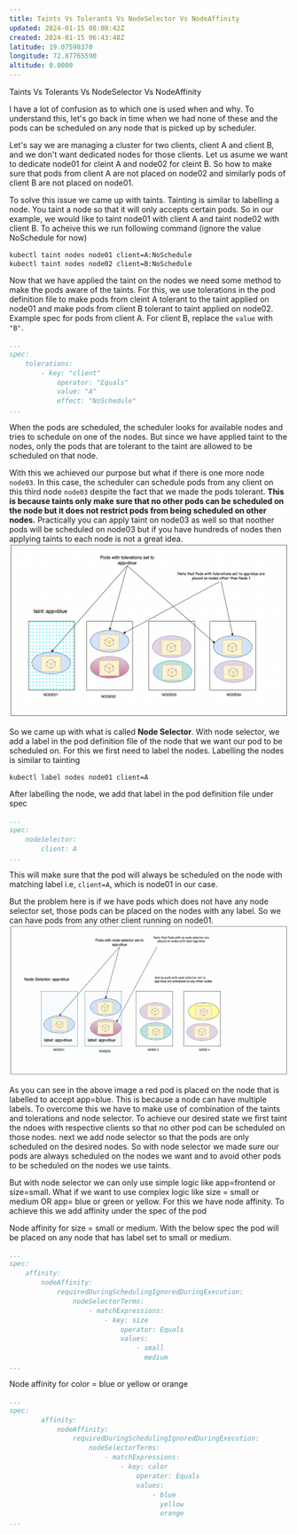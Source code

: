 ```yaml
---
title: Taints Vs Tolerants Vs NodeSelector Vs NodeAffinity
updated: 2024-01-15 08:08:42Z
created: 2024-01-15 06:43:48Z
latitude: 19.07598370
longitude: 72.87765590
altitude: 0.0000
---
```


Taints Vs Tolerants Vs NodeSelector Vs NodeAffinity

I have a lot of confusion as to which one is used when and why. To understand this, let's go back in time when we had none of these and the pods can be scheduled on any node that is picked up by scheduler. 

Let's say we are managing a cluster for two clients, client A and client B, and we don't want dedicated nodes for those clients. Let us asume we want to dedicate node01 for cleint A and node02 for cleint B. So how to make sure that pods from client A are not placed on node02 and similarly pods of client B are not placed on node01. 

To solve this issue we came up with taints. Tainting is similar to labelling a node. You taint a node so that it will only accepts certain pods. So in our example, we would like to taint node01 with client A and taint node02 with client B. To acheive this we run following command (ignore the value NoSchedule for now)
```
kubectl taint nodes node01 client=A:NoSchedule
kubectl taint nodes node02 client=B:NoSchedule
```

Now that we have applied the taint on the nodes we need some method to make the pods aware of the taints. For this, we use tolerations in the pod definition file to make pods from cleint A tolerant to the taint applied on node01 and make pods from client B tolerant to taint applied on node02. 
Example spec for pods from client A. For client B, replace the `value` with `"B"`.
```yaml
...
spec:
	tolerations:
		- key: "client"
			operator: "Equals"
			value: "A"
			effect: "NoSchedule"
...
```

When the pods are scheduled, the scheduler looks for available nodes and tries to schedule on one of the nodes. But since we have applied taint to the nodes, only the pods that are tolerant to the taint are allowed to be scheduled on that node. 

With this we achieved our purpose but what if there is one more node `node03`. In this case, the scheduler can schedule pods from any client on this third node `node03` despite the fact that we made the pods tolerant. **This is because taints only make sure that no other pods can be scheduled on the node but it does not restrict pods from being scheduled on other nodes.**
Practically you can apply taint on node03 as well so that noother pods will be scheduled on node03 but if you have hundreds of nodes then applying taints to each node is not a great idea. 
![d3c89f24b8528bc32c06d6d022c28d24.png](../_resources/d3c89f24b8528bc32c06d6d022c28d24.png)

So we came up with what is called **Node Selector**. With node selector, we add a label in the pod definition file of the node that we want our pod to be scheduled on. For this we first need to label the nodes. Labelling the nodes is similar to tainting
```
kubectl label nodes node01 client=A
```
After labelling the node, we add that label in the pod definition file under spec
```yaml
...
spec: 
	nodeSelector:
		client: A
...
```
This will make sure that the pod will always be scheduled on the node with matching label i.e, `client=A`, which is node01 in our case. 

But the problem here is if we have pods which does not have any node selector set, those pods can be placed on the nodes with any label. So we can have pods from any other client running on node01.
![1055f531df3170c60b9110b61e83fb9b.png](../_resources/1055f531df3170c60b9110b61e83fb9b.png)

As you can see in the above image a red pod is placed on the node that is labelled to accept app=blue. This is because a node can have multiple labels. To overcome this we have to make use of combination of the taints and tolerations and node selector. To achieve our desired state we first taint the ndoes with respective clients so that no other pod can be scheduled on those nodes. next we add node selector so that the pods are only scheduled on the desired nodes. So with node selector we made sure our pods are always scheduled on the nodes we want and to avoid other pods to be scheduled on the nodes we use taints.

But with node selector we can only use simple logic like app=frontend or size=small. What if we want to use complex logic like size = small or medium OR app= blue or green or yellow. For this we have node affinity. To achieve this we add affinity under the spec of the pod

Node affinity for size = small or medium. With the below spec the pod will be placed on any node that has label set to small or medium.
```yaml
...
spec:
	affinity:
		nodeAffinity:
			requiredDuringSchedulingIgnoredDuringExecution:
				nodeSelectorTerms:
					- matchExpressions:
						- key: size
							operator: Equals
							values:
								- small
								  medium
...
```


Node affinity for color = blue or yellow or orange
```yaml
...
spec:
		affinity:
			nodeAffinity:
				requiredDuringSchedulingIgnoredDuringExecution:
					nodeSelectorTerms:
						- matchExpressions:
							- key: color
								operator: Equals
								values:
									- blue
									  yellow
									  orange
...
```